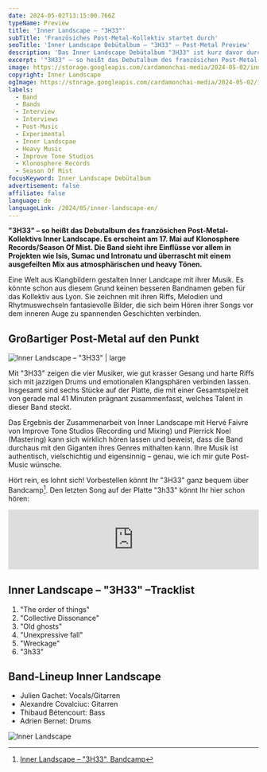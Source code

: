 ```yaml
---
date: 2024-05-02T13:15:00.766Z
typeName: Preview
title: 'Inner Landscape – "3H33"'
subTitle: 'Französiches Post-Metal-Kollektiv startet durch'
seoTitle: 'Inner Landscape Debütalbum – "3H33" – Post-Metal Preview'
description: 'Das Inner Landscape Debütalbum "3H33" ist kurz davor durchzustarten! Klickt jetzt auf den Playbutton und hört Euch hier den ersten vorausgekoppelten Song der Post-Metal-Band aus Frankreich an!'
excerpt: '"3H33" – so heißt das Debutalbum des französichen Post-Metal-Kollektivs Inner Landscape. Es erscheint am 17. Mai auf Klonosphere Records/Season Of Mist. Die Band sieht ihre Einflüsse vor allem in Projekten wie Isis, Sumac und Intronatu und überrascht mit einem ausgefeilten Mix aus atmosphärischen und heavy Tönen. Hört am besten hier direkt rein!'
image: https://storage.googleapis.com/cardamonchai-media/2024-05-02/inner-landscape-soundsvegan-com-2-jpg-imagine-080808_382713_1024_768/640.webp
copyright: Inner Landscape
ogImage: https://storage.googleapis.com/cardamonchai-media/2024-05-02/inner-landscape-soundsvegan-com-og-jpg-imagine-080808_4d3c29_1200_628/640.webp
labels:
  - Band
  - Bands
  - Interview
  - Interviews
  - Post-Music
  - Experimental
  - Inner Landscpae
  - Heavy Music
  - Improve Tone Studios
  - Klonosphere Records
  - Season Of Mist
focusKeyword: Inner Landscape Debütalbum
advertisement: false
affiliate: false
language: de
languageLink: /2024/05/inner-landscape-en/
---
```


**"3H33" – so heißt das Debutalbum des französichen Post-Metal-Kollektivs Inner Landscape. Es erscheint am 17. Mai auf Klonosphere Records/Season Of Mist. Die Band sieht ihre Einflüsse vor allem in Projekten wie Isis, Sumac und Intronatu und überrascht mit einem ausgefeilten Mix aus atmosphärischen und heavy Tönen.**

Eine Welt aus Klangbildern gestalten Inner Landcape mit ihrer Musik. Es könnte schon aus diesem Grund keinen besseren Bandnamen geben für das Kollektiv aus Lyon. Sie zeichnen mit ihren Riffs, Melodien und Rhytmuswechseln fantasievolle Bilder, die sich beim Hören ihrer Songs vor dem inneren Auge zu spannenden Geschichten verbinden.

## Großartiger Post-Metal auf den Punkt

![Inner Landscape – "3H33" | large](https://storage.googleapis.com/cardamonchai-media/2024-05-02/inner-landscape-soundsvegan-com-cover-jpg-imagine-f8f8f8_8b9592_425_425/640.webp 'Inner Landscape – "3H33"')

Mit "3H33" zeigen die vier Musiker, wie gut krasser Gesang und harte Riffs sich mit jazzigen Drums und emotionalen Klangsphären verbinden lassen. Insgesamt sind sechs Stücke auf der Platte, die mit einer Gesamtspielzeit von gerade mal 41 Minuten prägnant zusammenfasst, welches Talent in dieser Band steckt.

Das Ergebnis der Zusammenarbeit von Inner Landscape mit Hervé Faivre von Improve Tone Studios (Recording und Mixing) und Pierrick Noel (Mastering) kann sich wirklich hören lassen und beweist, dass die Band durchaus mit den Giganten ihres Genres mithalten kann. Ihre Musik ist authentisch, vielschichtig und eigensinnig – genau, wie ich mir gute Post-Music wünsche.

Hört rein, es lohnt sich! Vorbestellen könnt Ihr "3H33" ganz bequem über Bandcamp[^1]. Den letzten Song auf der Platte "3h33" könnt Ihr hier schon hören:

<iframe
  style="border: 0; width: 100%; height: 120px;"
  src="https://bandcamp.com/EmbeddedPlayer/album=1736244289/size=large/bgcol=ffffff/linkcol=5c9b72/tracklist=false/artwork=small/transparent=true/"
  seamless
>
  <a href="https://innerlandscape.bandcamp.com/album/3h33">
    3H33 by Inner Landscape
  </a>
</iframe>

## Inner Landscape – "3H33" –Tracklist

1. "The order of things"
2. "Collective Dissonance"
3. "Old ghosts"
4. "Unexpressive fall"
5. "Wreckage"
6. "3h33"

## Band-Lineup Inner Landscape

- Julien Gachet: Vocals/Gitarren
- Alexandre Covalciuc: Gitarren
- Thibaud Bétencourt: Bass
- Adrien Bernet: Drums

![Inner Landscape](https://storage.googleapis.com/cardamonchai-media/2024-05-02/inner-landscape-soundsvegan-com-1-jpg-imagine-080808_0a1616_1024_768/640.webp 'Inner Landscape')

[^1]: [Inner Landscape – "3H33", Bandcamp](https://innerlandscape.bandcamp.com/album/3h33)
